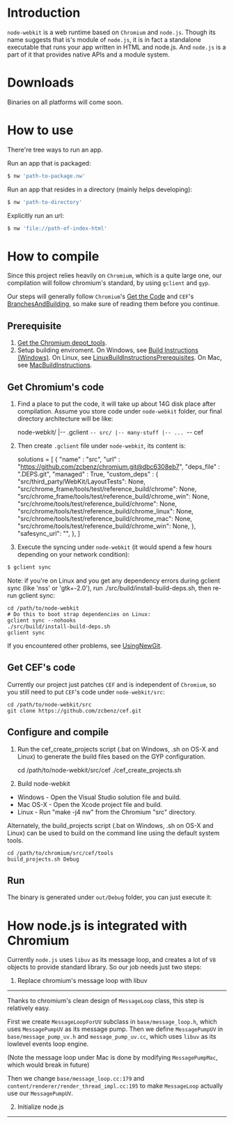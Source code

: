 Introduction
============

`node-webkit` is a web runtime based on `Chromium` and `node.js`. Though its
name suggests that is's module of `node.js`, it is in fact a standalone 
executable that runs your app written in HTML and node.js. And `node.js` is
a part of it that provides native APIs and a module system.

Downloads
=========

Binaries on all platforms will come soon.

How to use
==========

There're tree ways to run an app.

Run an app that is packaged:

````bash
$ nw 'path-to-package.nw'
````

Run an app that resides in a directory (mainly helps developing):

````bash
$ nw 'path-to-directory'
````

Explicitly run an url:

````bash
$ nw 'file://path-of-index-html'
````

How to compile
==============

Since this project relies heavily on `Chromium`, which is a quite large one,
our compilation will follow chromium's standard, by using `gclient` and
`gyp`.

Our steps will generally follow `Chromium`'s [Get the Code](http://www.chromium.org/developers/how-tos/get-the-code)
and `CEF`'s [BranchesAndBuilding](http://code.google.com/p/chromiumembedded/wiki/BranchesAndBuilding),
so make sure of reading them before you continue.

Prerequisite
------------

1. [Get the Chromium depot_tools](http://www.chromium.org/developers/how-tos/install-depot-tools).
2. Setup building enviroment.
   On Windows, see [Build Instructions (Windows)](http://www.chromium.org/developers/how-tos/build-instructions-windows#TOC-Build-environment).
   On Linux, see [LinuxBuildInstructionsPrerequisites](http://code.google.com/p/chromium/wiki/LinuxBuildInstructionsPrerequisites).
   On Mac, see [MacBuildInstructions](http://code.google.com/p/chromium/wiki/MacBuildInstructions#Prerequisites).

Get Chromium's code
-------------------

1. Find a place to put the code, it will take up about 14G disk place
after compilation. Assume you store code under `node-webkit` folder, our
final directory architecture will be like:

    node-webkit/
    |-- .gclient
    `-- src/
        |-- many-stuff
        |-- ...
        `-- cef

2. Then create `.gclient` file under `node-webkit`, its content is:

    solutions = [
       { "name"        : "src",
         "url"         : "https://github.com/zcbenz/chromium.git@dbc6308eb7",
         "deps_file"   : ".DEPS.git",
         "managed"     : True,
         "custom_deps" : {
           "src/third_party/WebKit/LayoutTests": None,
           "src/chrome_frame/tools/test/reference_build/chrome": None,
           "src/chrome_frame/tools/test/reference_build/chrome_win": None,
           "src/chrome/tools/test/reference_build/chrome": None,
           "src/chrome/tools/test/reference_build/chrome_linux": None,
           "src/chrome/tools/test/reference_build/chrome_mac": None,
           "src/chrome/tools/test/reference_build/chrome_win": None,
         },
         "safesync_url": "",
       },
    ]

3. Execute the syncing under `node-webkit` (it would spend a few hours
depending on your network condition):

````bash
$ gclient sync
````

Note: if you're on Linux and you get any dependency errors during gclient
sync (like 'nss' or 'gtk+-2.0'), run ./src/build/install-build-deps.sh,
then re-run gclient sync:

    cd /path/to/node-webkit
    # Do this to boot strap dependencies on Linux:
    gclient sync --nohooks
    ./src/build/install-build-deps.sh
    gclient sync

If you encountered other problems, see [UsingNewGit](http://code.google.com/p/chromium/wiki/UsingNewGit).

Get CEF's code
--------------

Currently our project just patches `CEF` and is independent of `Chromium`,
so you still need to put `CEF`'s code under `node-webkit/src`:

    cd /path/to/node-webkit/src
    git clone https://github.com/zcbenz/cef.git

Configure and compile
---------------------

1. Run the cef_create_projects script (.bat on Windows, .sh on OS-X and 
Linux) to generate the build files based on the GYP configuration.

    cd /path/to/node-webkit/src/cef
    ./cef_create_projects.sh

2. Build node-webkit

* Windows - Open the Visual Studio solution file and build. 
* Mac OS-X - Open the Xcode project file and build. 
* Linux - Run "make -j4 nw" from the Chromium "src" directory. 

Alternately, the build_projects script (.bat on Windows, .sh on OS-X
and Linux) can be used to build on the command line using the default
system tools. 

    cd /path/to/chromium/src/cef/tools
    build_projects.sh Debug

Run
---

The binary is generated under `out/Debug` folder, you can just execute it:

How node.js is integrated with Chromium
====================================

Currently `node.js` uses `libuv` as its message loop, and creates a lot of
`V8` objects to provide standard library. So our job needs just two steps:

1. Replace chromium's message loop with libuv
---------------------------------------------

Thanks to chromium's clean design of `MessageLoop` class, this step is 
relatively easy.

First we create `MessageLoopForUV` subclass in `base/message_loop.h`, which
uses `MessagePumpUV` as its message pump. Then we define `MessagePumpUV` in
`base/message_pump_uv.h` and `message_pump_uv.cc`, which uses `libuv` as 
its lowlevel events loop engine.

(Note the message loop under Mac is done by modifying `MessagePumpMac`, 
which would break in future)

Then we change `base/message_loop.cc:179` and 
`content/renderer/render_thread_impl.cc:195` to make `MessageLoop` actually
use our `MessagePumpUV`.

2. Initialize node.js
---------------------


